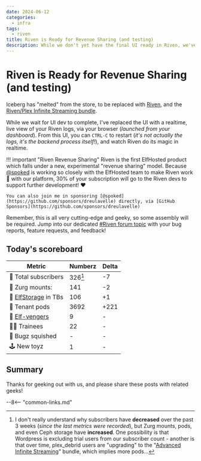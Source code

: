 ```yaml
---
date: 2024-06-12
categories:
  - infra
tags:
  - riven
title: Riven is Ready for Revenue Sharing (and testing)
description: While we don't yet have the final UI ready in Riven, we've now got a UI of sorts, such than you can see pretty logs in realtime. Also, 30% of your Riven subscription goes to fund development, so show @spoked some love!
---
```


# Riven is Ready for Revenue Sharing (and testing)

Iceberg has "melted" from the store, to be replaced with [Riven](https://store.elfhosted.com/product/riven), and the [Riven/Plex Infinite Streaming bundle](https://store.elfhosted.com/product/infinite-plex-riven-streaming-bundle).

While we wait for UI dev to complete, I've replaced the UI with a realtime, live view of your Riven logs, via your browser (*launched from your dashboard*). From this UI, you can `CTRL-C` to restart (*it's not actually the logs, it's the backend process itself!*), and watch Riven do its magic in realtime.

!!! important "Riven Revenue Sharing"
    Riven is the first ElfHosted product which falls under a new, experimental "revenue sharing" model. Because [@spoked](https://github.com/sponsors/dreulavelle) is working so closely with the ElfHosted team to make Riven work :100: with our platform, 30% of your subscription will go to the Riven devs to support further development! :heart:

    You can also join me in sponsoring [@spoked](https://github.com/sponsors/dreulavelle) directly, via [GitHub Sponsors](https://github.com/sponsors/dreulavelle)

Remember, this is all very cutting-edge and geeky, so some assembly will be required. Jump into our dedicated [#Riven forum topic](https://discord.com/channels/396055506072109067/1249492216758407168) with your bug reports, feature requests, and feedback!

<!-- more -->

## Today's scoreboard

Metric | Numberz | Delta
---------|----------|----------
🧝 Total subscribers | 326[^1] | -7
👾 Zurg mounts: | 141 | -2
💾 [ElfStorage](https://elfhosted.com/what-is/elfstorage/) in TBs | 106 | +1
🐬 Tenant pods | 3692 | +221
🦸 [Elf-vengers](https://elfhosted.com/team/#elf-vengers) | 9 | -
🧑‍🎓 Trainees | 22 | -
🐛 Bugz squished | - | -
🕹️ New toyz | 1 | -

## Summary

Thanks for geeking out with us, and please share these posts with related geeks!

[^1]: I don't really understand why subscribers have **decreased** over the past 3 weeks (*since the last metrics were recorded*), but Zurg mounts, pods, and even Ceph storage have **increased**. One possibility is that Wordpress is excluding trial users from our subscriber count - another is that over time, plex_debrid users are "upgrading" to the "[Advanced Infinite Streaming](/guides/media/stream-from-real-debrid-with-plex-radarr-sonarr-prowlarr/)" bundle, which implies more pods...

--8<-- "common-links.md"
